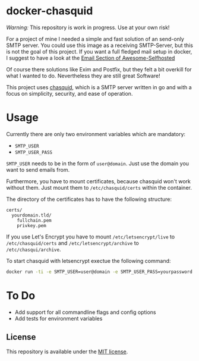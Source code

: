 # docker-chasquid

*Warning:* This repository is work in progress. Use at your own risk!

For a project of mine I needed a simple and fast solution of an send-only SMTP server.
You could use this image as a receiving SMTP-Server, but this is not the goal of this project.
If you want a full fledged mail setup in docker, I suggest to have a look at the [Email Section of Awesome-Selfhosted](https://github.com/awesome-selfhosted/awesome-selfhosted#email)

Of course there solutions like Exim and Postfix, but they felt a bit overkill for what I wanted to do.
Nevertheless they are still great Software!

This project uses [chasquid](https://blitiri.com.ar/p/chasquid/), which is a SMTP server written in go and with a focus on simplicity, security, and ease of operation.

# Usage

Currently there are only two environment variables which are mandatory:

- `SMTP_USER`
- `SMTP_USER_PASS`

`SMTP_USER` needs to be in the form of `user@domain`. Just use the domain you want to send emails from.

Furthermore, you have to mount certificates, because chasquid won't work without them. Just mount them to `/etc/chasquid/certs` within the container.

The directory of the certificates has to have the following structure:

```plain
certs/
  yourdomain.tld/
    fullchain.pem
    privkey.pem
```

If you use Let's Encrypt you have to mount `/etc/letsencrypt/live` to `/etc/chasquid/certs` and `/etc/letsencrypt/archive` to `/etc/chasqui/archive`.

To start chasquid with letsencrypt exectue the following command:

```bash
docker run -ti -e SMTP_USER=user@domain -e SMTP_USER_PASS=yourpassword -v /etc/letsencrypt/live:/etc/chasquid/certs -v /etc/letsencrypt/archive:/etc/chasquid/archive chasquid
```

# To Do

- Add support for all commandline flags and config options
- Add tests for environment variables

## License

This repository is available under the [MIT license](LICENSE).

